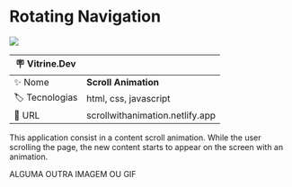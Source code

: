 # Rotating Navigation

![](https://user-images.githubusercontent.com/72042885/214963881-d1f2e012-4979-4042-bde8-747144d8c197.png#vitrinedev)

| :placard: Vitrine.Dev |                                 |
| --------------------- | ------------------------------- |
| :sparkles: Nome       | **Scroll Animation**            |
| :label: Tecnologias   | html, css, javascript           |
| :rocket: URL          | scrollwithanimation.netlify.app |

This application consist in a content scroll animation. While the user scrolling the page, the new content starts to appear on the screen with an animation.

ALGUMA OUTRA IMAGEM OU GIF
